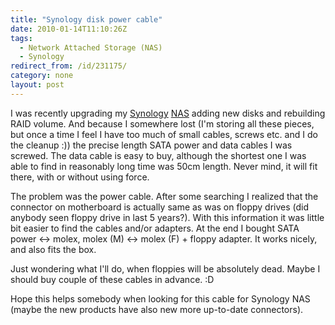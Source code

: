 ```yaml
---
title: "Synology disk power cable"
date: 2010-01-14T11:10:26Z
tags:
  - Network Attached Storage (NAS)
  - Synology
redirect_from: /id/231175/
category: none
layout: post
---
```

I was recently upgrading my [Synology][1] [NAS][2] adding new disks and rebuilding RAID volume. And because I somewhere lost (I'm storing all these pieces, but once a time I feel I have too much of small cables, screws etc. and I do the cleanup :)) the precise length SATA power and data cables I was screwed. The data cable is easy to buy, although the shortest one I was able to find in reasonably long time was 50cm length. Never mind, it will fit there, with or without using force.

The problem was the power cable. After some searching I realized that the connector on motherboard is actually same as was on floppy drives (did anybody seen floppy drive in last 5 years?). With this information it was little bit easier to find the cables and/or adapters. At the end I bought SATA power <-> molex, molex (M) <-> molex (F) + floppy adapter. It works nicely, and also fits the box.

Just wondering what I'll do, when floppies will be absolutely dead. Maybe I should buy couple of these cables in advance. :D

Hope this helps somebody when looking for this cable for Synology NAS (maybe the new products have also new more up-to-date connectors).

[1]: http://www.synology.com
[2]: http://en.wikipedia.org/wiki/Network-attached_storage